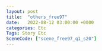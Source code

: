 ```yaml
---
layout: post
title:  "others_free97"
date:   2022-08-12 03:00:00 +0000
categories: Etc
Tags: Story Etc
SceneCode: ["scene_free97_q1_s20"]
---
```

